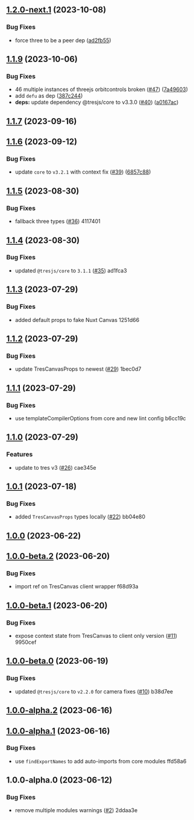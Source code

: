 

## [1.2.0-next.1](https://example.com///compare/1.1.9...1.2.0-next.1) (2023-10-08)


### Bug Fixes

* force three to be a peer dep ([ad2fb55](https://example.com///commit/ad2fb553a5138605b0ba419988286a005dcd0bd9))

## [1.1.9](https://example.com///compare/1.1.7...1.1.9) (2023-10-06)


### Bug Fixes

* 46 multiple instances of threejs orbitcontrols broken ([#47](https://example.com//null/issues/47)) ([7a49603](https://example.com///commit/7a49603e827d54cd980cd1e009a83e26cd48103e))
* add `defu` as dep ([387c244](https://example.com///commit/387c2441ccd9614604bda93a4f0dfce84d3e97b2))
* **deps:** update dependency @tresjs/core to v3.3.0 ([#40](https://example.com//null/issues/40)) ([a0167ac](https://example.com///commit/a0167ac01907ba00c3bf80b9350e1875ba78b134))

## [1.1.7](https://example.com///compare/1.1.6...1.1.7) (2023-09-16)

## [1.1.6](https://example.com///compare/1.1.5...1.1.6) (2023-09-12)


### Bug Fixes

* update `core` to `v3.2.1` with context fix ([#39](https://example.com//null/issues/39)) ([6857c88](https://example.com///commit/6857c881c1e3dc9d874a4ff3a56123221404c808))

## [1.1.5](///compare/1.1.4...1.1.5) (2023-08-30)


### Bug Fixes

* fallback three types ([#36](null//null/issues/36)) 4117401

## [1.1.4](///compare/1.1.3...1.1.4) (2023-08-30)


### Bug Fixes

* updated `@tresjs/core` to `3.1.1` ([#35](null//null/issues/35)) ad1fca3

## [1.1.3](///compare/1.1.2...1.1.3) (2023-07-29)


### Bug Fixes

* added default props to fake Nuxt Canvas 1251d66

## [1.1.2](///compare/1.1.1...1.1.2) (2023-07-29)


### Bug Fixes

* update TresCanvasProps to newest ([#29](null//null/issues/29)) 1bec0d7

## [1.1.1](///compare/1.1.0...1.1.1) (2023-07-29)


### Bug Fixes

* use templateCompilerOptions from core and new lint config b6cc19c

## [1.1.0](///compare/1.0.1...1.1.0) (2023-07-29)


### Features

* update to tres v3 ([#26](null//null/issues/26)) cae345e

## [1.0.1](///compare/1.0.0...1.0.1) (2023-07-18)


### Bug Fixes

* added `TresCanvasProps` types locally ([#22](null//null/issues/22)) bb04e80

## [1.0.0](///compare/1.0.0-beta.2...1.0.0) (2023-06-22)

## [1.0.0-beta.2](///compare/1.0.0-beta.1...1.0.0-beta.2) (2023-06-20)


### Bug Fixes

* import ref on TresCanvas client wrapper f68d93a

## [1.0.0-beta.1](///compare/1.0.0-beta.0...1.0.0-beta.1) (2023-06-20)


### Bug Fixes

* expose context state from TresCanvas to client only version ([#11](null//null/issues/11)) 9950cef

## [1.0.0-beta.0](///compare/1.0.0-alpha.2...1.0.0-beta.0) (2023-06-19)


### Bug Fixes

* updated `@tresjs/core` to `v2.2.0` for camera fixes ([#10](null//null/issues/10)) b38d7ee

## [1.0.0-alpha.2](///compare/1.0.0-alpha.1...1.0.0-alpha.2) (2023-06-16)

## [1.0.0-alpha.1](///compare/1.0.0-alpha.0...1.0.0-alpha.1) (2023-06-16)


### Bug Fixes

* use `findExportNames` to add auto-imports from core modules ffd58a6

## 1.0.0-alpha.0 (2023-06-12)


### Bug Fixes

* remove multiple modules warnings ([#2](null//null/issues/2)) 2ddaa3e